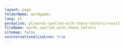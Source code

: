 ```yaml
---
layout: page
folderName: wordgames
lang: pl
permalink: pl/words-spelled-with-these-letters/result
fileName: words_spelled_with_these_letters
sitemap: false
nointernationalization: true
---
```

